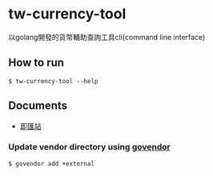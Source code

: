 tw-currency-tool
===
以golang開發的貨幣輔助查詢工具cli(command line interface)

## How to run

```shel
$ tw-currency-tool --help
```

## Documents
* [即匯站](./docs/rter.md)

### Update vendor directory using [govendor](https://github.com/kardianos/govendor)

```
$ govendor add +external
```